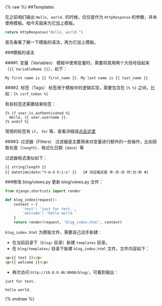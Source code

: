 {% raw %}
##Templates

在之前咱们输出 `Hello, world.` 的时候，仅仅是作为 `HttpResponse` 的参数，并未使用模板。咱今天就来为它加上模板。

```python
return HttpResponse("Hello, world.")
```
首先看看了解一下模板的语法，再为它加上模板。

###模板的语法

####1. 变量（Variables）
模板中使用变量时，需要将其用两个大括号括起来（`{{ VariableName }}`），如下：

```jinja
My first name is {{ first_name }}. My last name is {{ last_name }}
```

####2. 标签（Tags）
标签用于模板中的逻辑实现，需要包含在 `{% %}` 之间，比如：`{% csrf_token %}`

有些标签还需要结束标签：
```jinja
{% if user.is_authenticated %}
  Hello, {{ user.username }}.
{% endif %}
```

常用的标签有 `if`， `for` 等，查看详细请[点击这里](https://docs.djangoproject.com/en/1.8/ref/templates/builtins/#ref-templates-builtins-tags)

####3. 过滤器（Filters）
过滤器是主要用来对变量进行额外的一些操作，比如获取长度（`length`）、格式化日期（`date`）等

过滤器格式类似如下：
```jinja
{{ string|length }}
{{ datetime|date:"Y-m-d h:i:s" }}	{# 对应格式是 年-月-日 时:分:秒 #}
```

###修改 blog/views.py
更新 blog/views.py 文件：
```python
from django.shortcuts import render

def blog_index(request):
    context = {
        'test': 'just for test.',
        'welcome': 'hello world.'
    }
    return render(request, 'blog_index.html', context)
```

`blog_index.html` 为模板文件，需要自己动手新建：

* 在当前目录下（`blog/` 目录）新建 `templates` 目录。
* 在 `blog/templates/` 目录下新建 `blog_index.html` 文件，文件内容如下：

```html
<p>{{ test }}</p>
<p>{{ welcome }}</p>
```

* 再次访问 `http://10.0.0.46:8000/blog/`，可看到输出：
```text
just for test.

hello world.
```
{% endraw %}
